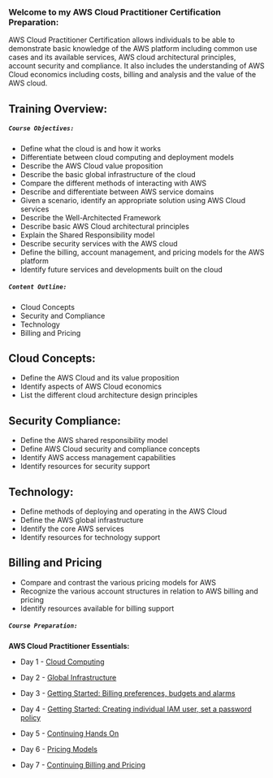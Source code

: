 ### Welcome to my AWS Cloud Practitioner Certification Preparation:

AWS Cloud Practitioner Certification allows individuals to be able to demonstrate basic knowledge of the AWS platform including common use cases and its available services, AWS cloud architectural principles, account security and compliance. It also includes the understanding of AWS Cloud economics including costs, billing and analysis and the value of the AWS cloud.

## Training Overview: 

##### `Course Objectives:` 

- Define what the cloud is and how it works 
- Differentiate between cloud computing and deployment models 
- Describe the AWS Cloud value proposition 
- Describe the basic global infrastructure of the cloud 
- Compare the different methods of interacting with AWS 
- Describe and differentiate between AWS service domains 
- Given a scenario, identify an appropriate solution using AWS Cloud services
- Describe the Well-Architected Framework 
- Describe basic AWS Cloud architectural principles 
- Explain the Shared Responsibility model 
- Describe security services with the AWS cloud 
- Define the billing, account management, and pricing models for the AWS platform 
- Identify future services and developments built on the cloud   



##### `Content Outline:` 

- Cloud Concepts
- Security and Compliance
- Technology
- Billing and Pricing

## Cloud Concepts: 

- Define the AWS Cloud and its value proposition
- Identify aspects of AWS Cloud economics
- List the different cloud architecture design principles

## Security Compliance: 

- Define the AWS shared responsibility model
- Define AWS Cloud security and compliance concepts
- Identify AWS access management capabilities
- Identify resources for security support

## Technology:

- Define methods of deploying and operating in the AWS Cloud
- Define the AWS global infrastructure
- Identify the core AWS services
- Identify resources for technology support

## Billing and Pricing
- Compare and contrast the various pricing models for AWS
- Recognize the various account structures in relation to AWS billing and pricing
- Identify resources available for billing support

##### `Course Preparation:` 

**AWS Cloud Practitioner Essentials:**

- Day 1 - [Cloud Computing](https://github.com/sohaibsohail98/AWS_Cloud_Practitioner/blob/master/AWS-Day1.MD)

- Day 2 - [Global Infrastructure](https://github.com/sohaibsohail98/AWS_Cloud_Practitioner/blob/master/AWS-Day2.MD)

- Day 3 - [Getting Started: Billing preferences, budgets and alarms](https://github.com/sohaibsohail98/AWS_Cloud_Practitioner/blob/master/AWS-Day3.MD)

- Day 4 - [Getting Started: Creating individual IAM user, set a password policy](https://github.com/sohaibsohail98/AWS_Cloud_Practitioner/blob/master/AWS-Day4.MD)

- Day 5 - [Continuing Hands On](https://github.com/sohaibsohail98/AWS_Cloud_Practitioner/blob/master/AWS-Day5.MD)

- Day 6 - [Pricing Models](https://github.com/sohaibsohail98/AWS_Cloud_Practitioner/blob/master/AWS-Day6.MD)

- Day 7 - [Continuing Billing and Pricing](https://github.com/sohaibsohail98/AWS_Cloud_Practitioner/blob/master/AWS-Day7.MD)

